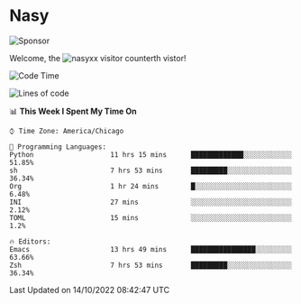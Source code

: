 # Nasy

<!--
<p align="center">
<img height="200" src="https://github-readme-stats.vercel.app/api?username=nasyxx&count_private=true&show_icons=true&theme=dracula&include_all_commits=true"/>
<img height="200" src="https://github-readme-stats.vercel.app/api/top-langs/?username=nasyxx&theme=dracula&hide=html,jupyter+notebook&count_private=true&show_icons=true"/>
</p>

  
----------------
-->

![Sponsor](https://img.shields.io/static/v1.svg?label=Sponsor&message=%E2%9D%A4&logo=GitHub&style=flat&color=pink)
 
Welcome, the ![nasyxx visitor counter](https://count.getloli.com/get/@nasyxx?theme=rule34)th vistor!
 
<!--START_SECTION:waka-->
![Code Time](http://img.shields.io/badge/Code%20Time-2%2C717%20hrs%2021%20mins-blue)

![Lines of code](https://img.shields.io/badge/From%20Hello%20World%20I%27ve%20Written-5%20Million%20lines%20of%20code-blue)

📊 **This Week I Spent My Time On** 

```text
⌚︎ Time Zone: America/Chicago

💬 Programming Languages: 
Python                   11 hrs 15 mins      █████████████░░░░░░░░░░░░   51.85% 
sh                       7 hrs 53 mins       █████████░░░░░░░░░░░░░░░░   36.34% 
Org                      1 hr 24 mins        █░░░░░░░░░░░░░░░░░░░░░░░░   6.48% 
INI                      27 mins             ░░░░░░░░░░░░░░░░░░░░░░░░░   2.12% 
TOML                     15 mins             ░░░░░░░░░░░░░░░░░░░░░░░░░   1.2%

🔥 Editors: 
Emacs                    13 hrs 49 mins      ████████████████░░░░░░░░░   63.66% 
Zsh                      7 hrs 53 mins       █████████░░░░░░░░░░░░░░░░   36.34%

```


 Last Updated on 14/10/2022 08:42:47 UTC
<!--END_SECTION:waka-->

<!-- ![visitors](https://visitor-badge.laobi.icu/badge?page_id=nasyxx.nasyxx) -->

